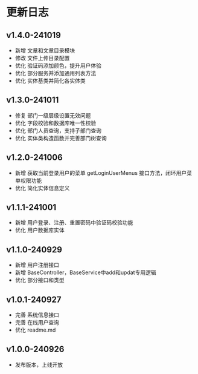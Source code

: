 # 更新日志

## v1.4.0-241019

- 新增 文章和文章目录模块
- 修改 文件上传目录配置
- 优化 验证码添加颜色，提升用户体验
- 优化 部分服务并添加通用列表方法
- 优化 实体基类并简化各实体类

## v1.3.0-241011

- 修复 部门一级层级设置无效问题
- 优化 字段校验和数据库唯一性校验
- 优化 部门人员查询，支持子部门查询
- 优化 实体类构造函数并完善部门树查询

## v1.2.0-241006

- 新增 获取当前登录用户的菜单 getLoginUserMenus 接口方法，闭环用户菜单权限功能
- 优化 简化实体信息定义

## v1.1.1-241001

- 新增 用户登录、注册、重置密码中验证码校验功能
- 优化 用户数据库实体

## v1.1.0-240929

- 新增 用户注册接口
- 新增 BaseController，BaseService中add和updat专用逻辑
- 优化 部分接口和类型

## v1.0.1-240927

- 完善 系统信息接口
- 完善 在线用户查询
- 优化 readme.md

## v1.0.0-240926

- 发布版本，上线开放
